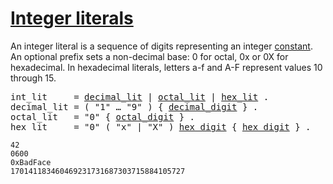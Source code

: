 # [Integer literals](#integer-literals)

An integer literal is a sequence of digits representing an integer [constant](/Constants/). An optional prefix sets a non-decimal base: 0 for octal, 0x or 0X for hexadecimal. In hexadecimal literals, letters a-f and A-F represent values 10 through 15.

<pre>
<a id="int_lit">int_lit</a>     = <a href="#decimal_lit">decimal_lit</a> | <a href="#octal_lit">octal_lit</a> | <a href="#hex_lit">hex_lit</a> .
<a id="decimal_lit">decimal_lit</a> = ( "1" … "9" ) { <a href="/Source%20code%20representation/letters_and_digits.html#decimal_digit">decimal_digit</a> } .
<a id="octal_lit">octal_lit</a>   = "0" { <a href="/Source%20code%20representation/letters_and_digits.html#octal_digit">octal_digit</a> } .
<a id="hex_lit">hex_lit</a>     = "0" ( "x" | "X" ) <a href="/Source%20code%20representation/letters_and_digits.html#hex_digit">hex_digit</a> { <a href="/Source%20code%20representation/letters_and_digits.html#hex_digit">hex_digit</a> } .
</pre>

    42
    0600
    0xBadFace
    170141183460469231731687303715884105727